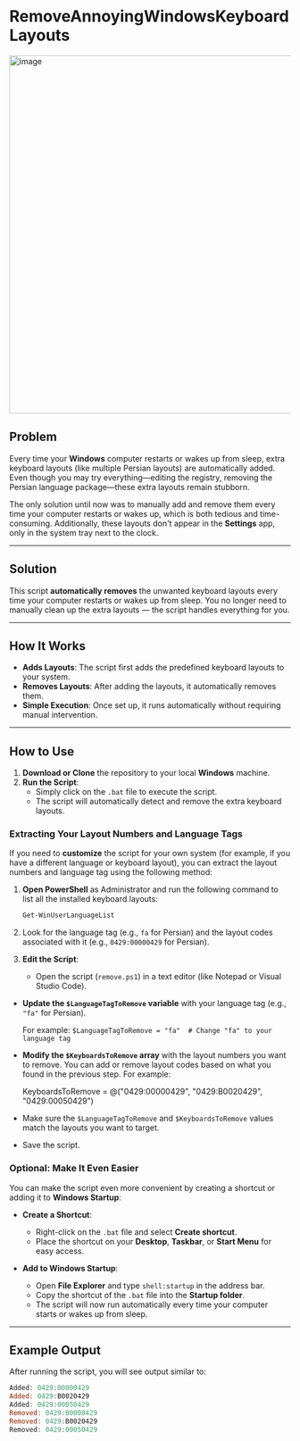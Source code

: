 # RemoveAnnoyingWindowsKeyboardLayouts

<img width="642" alt="image" src="https://github.com/user-attachments/assets/65982bd0-7764-49d1-817a-dee593f55aec" />

## Problem

Every time your **Windows** computer restarts or wakes up from sleep, extra keyboard layouts (like multiple Persian layouts) are automatically added. Even though you may try everything—editing the registry, removing the Persian language package—these extra layouts remain stubborn.

The only solution until now was to manually add and remove them every time your computer restarts or wakes up, which is both tedious and time-consuming. Additionally, these layouts don't appear in the **Settings** app, only in the system tray next to the clock.

---
## Solution

This script **automatically removes** the unwanted keyboard layouts every time your computer restarts or wakes up from sleep. You no longer need to manually clean up the extra layouts — the script handles everything for you.

---
## How It Works

- **Adds Layouts**: The script first adds the predefined keyboard layouts to your system.
- **Removes Layouts**: After adding the layouts, it automatically removes them.
- **Simple Execution**: Once set up, it runs automatically without requiring manual intervention.

---
## How to Use

1. **Download or Clone** the repository to your local **Windows** machine.
2. **Run the Script**:
    - Simply click on the `.bat` file to execute the script.
    - The script will automatically detect and remove the extra keyboard layouts.

### Extracting Your Layout Numbers and Language Tags

If you need to **customize** the script for your own system (for example, if you have a different language or keyboard layout), you can extract the layout numbers and language tag using the following method:

1. **Open PowerShell** as Administrator and run the following command to list all the installed keyboard layouts:

    ```powershell
    Get-WinUserLanguageList
    ```

2. Look for the language tag (e.g., `fa` for Persian) and the layout codes associated with it (e.g., `0429:00000429` for Persian).

3. **Edit the Script**:

    +  Open the script (`remove.ps1`) in a text editor (like Notepad or Visual Studio Code).

- **Update the `$LanguageTagToRemove` variable** with your language tag (e.g., `"fa"` for Persian).

  For example:
  `$LanguageTagToRemove = "fa"  # Change "fa" to your language tag`

- **Modify the `$KeyboardsToRemove` array** with the layout numbers you want to remove. You can add or remove layout codes based on what you found in the previous step. For example:

  	KeyboardsToRemove = @("0429:00000429", "0429:B0020429", "0429:00050429")

- Make sure the `$LanguageTagToRemove` and `$KeyboardsToRemove` values match the layouts you want to target.
- Save the script.
### Optional: Make It Even Easier

You can make the script even more convenient by creating a shortcut or adding it to **Windows Startup**:

- **Create a Shortcut**:

    - Right-click on the `.bat` file and select **Create shortcut**.
    - Place the shortcut on your **Desktop**, **Taskbar**, or **Start Menu** for easy access.

- **Add to Windows Startup**:

    - Open **File Explorer** and type `shell:startup` in the address bar.
    - Copy the shortcut of the `.bat` file into the **Startup folder**.
    - The script will now run automatically every time your computer starts or wakes up from sleep.
---
## Example Output

After running the script, you will see output similar to:
```powershell
Added: 0429:00000429
Added: 0429:B0020429
Added: 0429:00050429
Removed: 0429:00000429
Removed: 0429:B0020429
Removed: 0429:00050429
```

